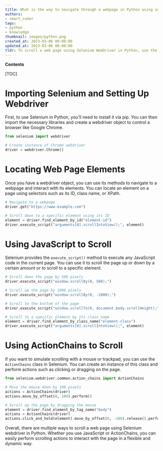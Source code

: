 ```yaml
---
title: What is the way to navigate through a webpage in Python using selenium webdriver?
authors:
- smart_coder
tags:
- python
- knowledge
thumbnail: images/python.png
created_at: 2023-03-06 00:00:00
updated_at: 2023-03-06 00:00:00
tldr: To scroll a web page using Selenium WebDriver in Python, use the execute\_script method to execute JavaScript code to scroll to a specific element or to perform a scroll action by specifying the x and y coordinates of the scroll.
---
```


**Contents**

[TOC]

# Importing Selenium and Setting Up Webdriver

First, to use Selenium in Python, you'll need to install it via pip. You can then import the necessary libraries and create a webdriver object to control a browser like Google Chrome.

```python
from selenium import webdriver

# Create instance of Chrome webdriver
driver = webdriver.Chrome()
```

# Locating Web Page Elements

Once you have a webdriver object, you can use its methods to navigate to a webpage and interact with its elements. You can locate an element on a page using selectors such as its ID, class name, or XPath.

```python
# Navigate to a webpage
driver.get("https://www.example.com")

# Scroll down to a specific element using its ID
element = driver.find_element_by_id("element-id")
driver.execute_script("arguments[0].scrollIntoView();", element)
```

# Using JavaScript to Scroll

Selenium provides the `execute_script()` method to execute any JavaScript code in the current page. You can use it to scroll the page up or down by a certain amount or to scroll to a specific element.

```python
# Scroll down the page by 500 pixels
driver.execute_script("window.scrollBy(0, 500);")

# Scroll up the page by 1000 pixels
driver.execute_script("window.scrollBy(0, -1000);")

# Scroll to the bottom of the page
driver.execute_script("window.scrollTo(0, document.body.scrollHeight);")

# Scroll to a specific element by its class name
element = driver.find_element_by_class_name("element-class")
driver.execute_script("arguments[0].scrollIntoView();", element)
```

# Using ActionChains to Scroll

If you want to simulate scrolling with a mouse or trackpad, you can use the `ActionChains` class in Selenium. You can create an instance of this class and perform actions such as clicking or dragging on the page.

```python
from selenium.webdriver.common.action_chains import ActionChains

# Move the mouse down by 100 pixels
actions = ActionChains(driver)
actions.move_by_offset(0, 100).perform()

# Scroll up the page by dragging the mouse
element = driver.find_element_by_tag_name("body")
actions = ActionChains(driver)
actions.click_and_hold(element).move_by_offset(0, -100).release().perform()
```

Overall, there are multiple ways to scroll a web page using Selenium webdriver in Python. Whether you use JavaScript or ActionChains, you can easily perform scrolling actions to interact with the page in a flexible and dynamic way.
